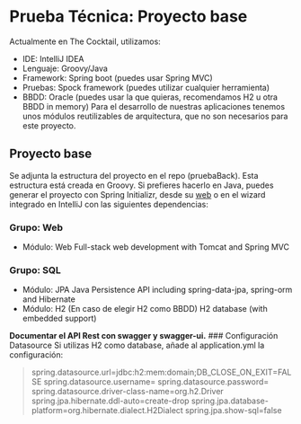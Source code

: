# Prueba Técnica: Proyecto base
Actualmente en The Cocktail, utilizamos:
- IDE: IntelliJ IDEA
- Lenguaje: Groovy/Java
- Framework: Spring boot (puedes usar Spring MVC)
- Pruebas: Spock framework (puedes utilizar cualquier herramienta)
- BBDD: Oracle (puedes usar la que quieras, recomendamos H2 u otra BBDD in memory)
Para el desarrollo de nuestras aplicaciones tenemos unos módulos reutilizables de arquitectura, que no son necesarios para este proyecto.
## Proyecto base
Se adjunta la estructura del proyecto en el repo (pruebaBack). Esta estructura está creada en Groovy. Si prefieres hacerlo en Java, puedes generar el proyecto con  Spring Initializr, desde su [web](https://start.spring.io/) o en el wizard integrado en IntelliJ con las siguientes dependencias:
### Grupo: Web
- Módulo: Web
Full-stack web development with Tomcat and Spring MVC
### Grupo: SQL
- Módulo: JPA
Java Persistence API including spring-data-jpa, spring-orm and Hibernate
- Módulo: H2 (En caso de elegir H2 como BBDD)
H2 database (with embedded support)

**Documentar el API Rest con swagger y swagger-ui.** 
### Configuración Datasource
Si utilizas H2 como database, añade al application.yml la configuración:
> spring.datasource.url=jdbc:h2:mem:domain;DB_CLOSE_ON_EXIT=FALSE
> spring.datasource.username=
> spring.datasource.password=
> spring.datasource.driver-class-name=org.h2.Driver
> spring.jpa.hibernate.ddl-auto=create-drop
> spring.jpa.database-platform=org.hibernate.dialect.H2Dialect
> spring.jpa.show-sql=false
